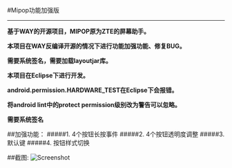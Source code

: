 
#Mipop功能加强版

***
**基于WAY的开源项目，MIPOP原为ZTE的屏幕助手。**

**本项目在WAY反编译开源的情况下进行功能加强功能、修复BUG。**

**需要系统签名，需要加载layoutjar库。**

**本项目在Eclipse下进行开发。**

**android.permission.HARDWARE_TEST在Eclipse下会报错。**

**将android lint中的protect permission级别改为警告可以忽略。**

**需要系统签名**


##加强功能：
#####1. 4个按钮长按事件
#####2. 4个按钮透明度调整
#####3. 默认键
#####4. 按钮样式切换

##截图:
![Screenshot](https://raw.githubusercontent.com/SWQJueLian/JuelianMiPopPlus/master/screenshot.png "截图")
